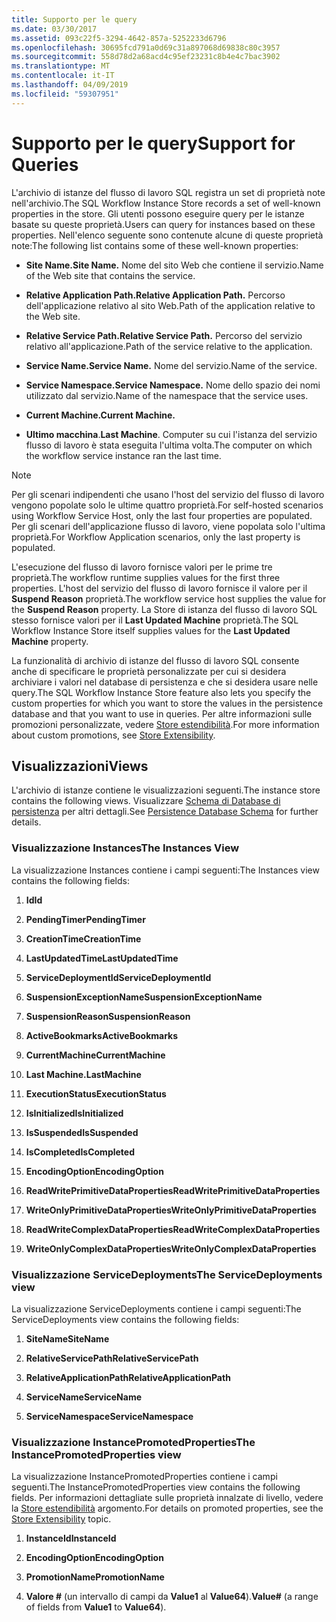 ```yaml
---
title: Supporto per le query
ms.date: 03/30/2017
ms.assetid: 093c22f5-3294-4642-857a-5252233d6796
ms.openlocfilehash: 30695fcd791a0d69c31a897068d69838c80c3957
ms.sourcegitcommit: 558d78d2a68acd4c95ef23231c8b4e4c7bac3902
ms.translationtype: MT
ms.contentlocale: it-IT
ms.lasthandoff: 04/09/2019
ms.locfileid: "59307951"
---
```

# <a name="support-for-queries"></a><span data-ttu-id="61782-102">Supporto per le query</span><span class="sxs-lookup"><span data-stu-id="61782-102">Support for Queries</span></span>
<span data-ttu-id="61782-103">L'archivio di istanze del flusso di lavoro SQL registra un set di proprietà note nell'archivio.</span><span class="sxs-lookup"><span data-stu-id="61782-103">The SQL Workflow Instance Store records a set of well-known properties in the store.</span></span> <span data-ttu-id="61782-104">Gli utenti possono eseguire query per le istanze basate su queste proprietà.</span><span class="sxs-lookup"><span data-stu-id="61782-104">Users can query for instances based on these properties.</span></span> <span data-ttu-id="61782-105">Nell'elenco seguente sono contenute alcune di queste proprietà note:</span><span class="sxs-lookup"><span data-stu-id="61782-105">The following list contains some of these well-known properties:</span></span>  
  
-   **<span data-ttu-id="61782-106">Site Name.</span><span class="sxs-lookup"><span data-stu-id="61782-106">Site Name.</span></span>** <span data-ttu-id="61782-107">Nome del sito Web che contiene il servizio.</span><span class="sxs-lookup"><span data-stu-id="61782-107">Name of the Web site that contains the service.</span></span>  
  
-   **<span data-ttu-id="61782-108">Relative Application Path.</span><span class="sxs-lookup"><span data-stu-id="61782-108">Relative Application Path.</span></span>** <span data-ttu-id="61782-109">Percorso dell'applicazione relativo al sito Web.</span><span class="sxs-lookup"><span data-stu-id="61782-109">Path of the application relative to the Web site.</span></span>  
  
-   **<span data-ttu-id="61782-110">Relative Service Path.</span><span class="sxs-lookup"><span data-stu-id="61782-110">Relative Service Path.</span></span>** <span data-ttu-id="61782-111">Percorso del servizio relativo all'applicazione.</span><span class="sxs-lookup"><span data-stu-id="61782-111">Path of the service relative to the application.</span></span>  
  
-   **<span data-ttu-id="61782-112">Service Name.</span><span class="sxs-lookup"><span data-stu-id="61782-112">Service Name.</span></span>** <span data-ttu-id="61782-113">Nome del servizio.</span><span class="sxs-lookup"><span data-stu-id="61782-113">Name of the service.</span></span>  
  
-   **<span data-ttu-id="61782-114">Service Namespace.</span><span class="sxs-lookup"><span data-stu-id="61782-114">Service Namespace.</span></span>** <span data-ttu-id="61782-115">Nome dello spazio dei nomi utilizzato dal servizio.</span><span class="sxs-lookup"><span data-stu-id="61782-115">Name of the namespace that the service uses.</span></span>  
  
-   **<span data-ttu-id="61782-116">Current Machine.</span><span class="sxs-lookup"><span data-stu-id="61782-116">Current Machine.</span></span>**  
  
-   <span data-ttu-id="61782-117">**Ultimo macchina**.</span><span class="sxs-lookup"><span data-stu-id="61782-117">**Last Machine**.</span></span> <span data-ttu-id="61782-118">Computer su cui l'istanza del servizio flusso di lavoro è stata eseguita l'ultima volta.</span><span class="sxs-lookup"><span data-stu-id="61782-118">The computer on which the workflow service instance ran the last time.</span></span>  
  
> [!NOTE]
>  <span data-ttu-id="61782-119">Per gli scenari indipendenti che usano l'host del servizio del flusso di lavoro vengono popolate solo le ultime quattro proprietà.</span><span class="sxs-lookup"><span data-stu-id="61782-119">For self-hosted scenarios using Workflow Service Host, only the last four properties are populated.</span></span> <span data-ttu-id="61782-120">Per gli scenari dell'applicazione flusso di lavoro, viene popolata solo l'ultima proprietà.</span><span class="sxs-lookup"><span data-stu-id="61782-120">For Workflow Application scenarios, only the last property is populated.</span></span>  
  
 <span data-ttu-id="61782-121">L'esecuzione del flusso di lavoro fornisce valori per le prime tre proprietà.</span><span class="sxs-lookup"><span data-stu-id="61782-121">The workflow runtime supplies values for the first three properties.</span></span> <span data-ttu-id="61782-122">L'host del servizio del flusso di lavoro fornisce il valore per il **Suspend Reason** proprietà.</span><span class="sxs-lookup"><span data-stu-id="61782-122">The workflow service host supplies the value for the **Suspend Reason** property.</span></span> <span data-ttu-id="61782-123">La Store di istanza del flusso di lavoro SQL stesso fornisce valori per il **Last Updated Machine** proprietà.</span><span class="sxs-lookup"><span data-stu-id="61782-123">The SQL Workflow Instance Store itself supplies values for the **Last Updated Machine** property.</span></span>  
  
 <span data-ttu-id="61782-124">La funzionalità di archivio di istanze del flusso di lavoro SQL consente anche di specificare le proprietà personalizzate per cui si desidera archiviare i valori nel database di persistenza e che si desidera usare nelle query.</span><span class="sxs-lookup"><span data-stu-id="61782-124">The SQL Workflow Instance Store feature also lets you specify the custom properties for which you want to store the values in the persistence database and that you want to use in queries.</span></span> <span data-ttu-id="61782-125">Per altre informazioni sulle promozioni personalizzate, vedere [Store estendibilità](store-extensibility.md).</span><span class="sxs-lookup"><span data-stu-id="61782-125">For more information about custom promotions, see [Store Extensibility](store-extensibility.md).</span></span>  
  
## <a name="views"></a><span data-ttu-id="61782-126">Visualizzazioni</span><span class="sxs-lookup"><span data-stu-id="61782-126">Views</span></span>  
 <span data-ttu-id="61782-127">L'archivio di istanze contiene le visualizzazioni seguenti.</span><span class="sxs-lookup"><span data-stu-id="61782-127">The instance store contains the following views.</span></span> <span data-ttu-id="61782-128">Visualizzare [Schema di Database di persistenza](persistence-database-schema.md) per altri dettagli.</span><span class="sxs-lookup"><span data-stu-id="61782-128">See [Persistence Database Schema](persistence-database-schema.md) for further details.</span></span>  
  
### <a name="the-instances-view"></a><span data-ttu-id="61782-129">Visualizzazione Instances</span><span class="sxs-lookup"><span data-stu-id="61782-129">The Instances View</span></span>  
 <span data-ttu-id="61782-130">La visualizzazione Instances contiene i campi seguenti:</span><span class="sxs-lookup"><span data-stu-id="61782-130">The Instances view contains the following fields:</span></span>  
  
1. **<span data-ttu-id="61782-131">Id</span><span class="sxs-lookup"><span data-stu-id="61782-131">Id</span></span>**  
  
2. **<span data-ttu-id="61782-132">PendingTimer</span><span class="sxs-lookup"><span data-stu-id="61782-132">PendingTimer</span></span>**  
  
3. **<span data-ttu-id="61782-133">CreationTime</span><span class="sxs-lookup"><span data-stu-id="61782-133">CreationTime</span></span>**  
  
4. **<span data-ttu-id="61782-134">LastUpdatedTime</span><span class="sxs-lookup"><span data-stu-id="61782-134">LastUpdatedTime</span></span>**  
  
5. **<span data-ttu-id="61782-135">ServiceDeploymentId</span><span class="sxs-lookup"><span data-stu-id="61782-135">ServiceDeploymentId</span></span>**  
  
6. **<span data-ttu-id="61782-136">SuspensionExceptionName</span><span class="sxs-lookup"><span data-stu-id="61782-136">SuspensionExceptionName</span></span>**  
  
7. **<span data-ttu-id="61782-137">SuspensionReason</span><span class="sxs-lookup"><span data-stu-id="61782-137">SuspensionReason</span></span>**  
  
8. **<span data-ttu-id="61782-138">ActiveBookmarks</span><span class="sxs-lookup"><span data-stu-id="61782-138">ActiveBookmarks</span></span>**  
  
9. **<span data-ttu-id="61782-139">CurrentMachine</span><span class="sxs-lookup"><span data-stu-id="61782-139">CurrentMachine</span></span>**  
  
10. **<span data-ttu-id="61782-140">Last Machine.</span><span class="sxs-lookup"><span data-stu-id="61782-140">LastMachine</span></span>**  
  
11. **<span data-ttu-id="61782-141">ExecutionStatus</span><span class="sxs-lookup"><span data-stu-id="61782-141">ExecutionStatus</span></span>**  
  
12. **<span data-ttu-id="61782-142">IsInitialized</span><span class="sxs-lookup"><span data-stu-id="61782-142">IsInitialized</span></span>**  
  
13. **<span data-ttu-id="61782-143">IsSuspended</span><span class="sxs-lookup"><span data-stu-id="61782-143">IsSuspended</span></span>**  
  
14. **<span data-ttu-id="61782-144">IsCompleted</span><span class="sxs-lookup"><span data-stu-id="61782-144">IsCompleted</span></span>**  
  
15. **<span data-ttu-id="61782-145">EncodingOption</span><span class="sxs-lookup"><span data-stu-id="61782-145">EncodingOption</span></span>**  
  
16. **<span data-ttu-id="61782-146">ReadWritePrimitiveDataProperties</span><span class="sxs-lookup"><span data-stu-id="61782-146">ReadWritePrimitiveDataProperties</span></span>**  
  
17. **<span data-ttu-id="61782-147">WriteOnlyPrimitiveDataProperties</span><span class="sxs-lookup"><span data-stu-id="61782-147">WriteOnlyPrimitiveDataProperties</span></span>**  
  
18. **<span data-ttu-id="61782-148">ReadWriteComplexDataProperties</span><span class="sxs-lookup"><span data-stu-id="61782-148">ReadWriteComplexDataProperties</span></span>**  
  
19. **<span data-ttu-id="61782-149">WriteOnlyComplexDataProperties</span><span class="sxs-lookup"><span data-stu-id="61782-149">WriteOnlyComplexDataProperties</span></span>**  
  
### <a name="the-servicedeployments-view"></a><span data-ttu-id="61782-150">Visualizzazione ServiceDeployments</span><span class="sxs-lookup"><span data-stu-id="61782-150">The ServiceDeployments view</span></span>  
 <span data-ttu-id="61782-151">La visualizzazione ServiceDeployments contiene i campi seguenti:</span><span class="sxs-lookup"><span data-stu-id="61782-151">The ServiceDeployments view contains the following fields:</span></span>  
  
1. **<span data-ttu-id="61782-152">SiteName</span><span class="sxs-lookup"><span data-stu-id="61782-152">SiteName</span></span>**  
  
2. **<span data-ttu-id="61782-153">RelativeServicePath</span><span class="sxs-lookup"><span data-stu-id="61782-153">RelativeServicePath</span></span>**  
  
3. **<span data-ttu-id="61782-154">RelativeApplicationPath</span><span class="sxs-lookup"><span data-stu-id="61782-154">RelativeApplicationPath</span></span>**  
  
4. **<span data-ttu-id="61782-155">ServiceName</span><span class="sxs-lookup"><span data-stu-id="61782-155">ServiceName</span></span>**  
  
5. **<span data-ttu-id="61782-156">ServiceNamespace</span><span class="sxs-lookup"><span data-stu-id="61782-156">ServiceNamespace</span></span>**  
  
### <a name="the-instancepromotedproperties-view"></a><span data-ttu-id="61782-157">Visualizzazione InstancePromotedProperties</span><span class="sxs-lookup"><span data-stu-id="61782-157">The InstancePromotedProperties view</span></span>  
 <span data-ttu-id="61782-158">La visualizzazione InstancePromotedProperties contiene i campi seguenti.</span><span class="sxs-lookup"><span data-stu-id="61782-158">The InstancePromotedProperties view contains the following fields.</span></span> <span data-ttu-id="61782-159">Per informazioni dettagliate sulle proprietà innalzate di livello, vedere la [Store estendibilità](store-extensibility.md) argomento.</span><span class="sxs-lookup"><span data-stu-id="61782-159">For details on promoted properties, see the [Store Extensibility](store-extensibility.md) topic.</span></span>  
  
1. **<span data-ttu-id="61782-160">InstanceId</span><span class="sxs-lookup"><span data-stu-id="61782-160">InstanceId</span></span>**  
  
2. **<span data-ttu-id="61782-161">EncodingOption</span><span class="sxs-lookup"><span data-stu-id="61782-161">EncodingOption</span></span>**  
  
3. **<span data-ttu-id="61782-162">PromotionName</span><span class="sxs-lookup"><span data-stu-id="61782-162">PromotionName</span></span>**  
  
4. <span data-ttu-id="61782-163">**Valore #** (un intervallo di campi da **Value1** al **Value64**).</span><span class="sxs-lookup"><span data-stu-id="61782-163">**Value#** (a range of fields from **Value1** to **Value64**).</span></span>
